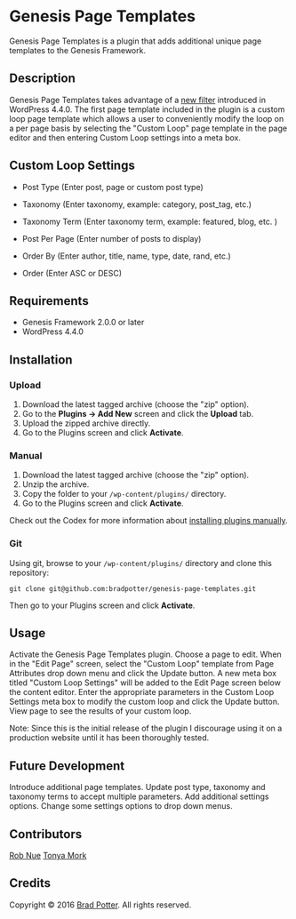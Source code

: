 # Genesis Page Templates

Genesis Page Templates is a plugin that adds additional unique page templates to the Genesis Framework.

## Description

Genesis Page Templates takes advantage of a [new filter](https://core.trac.wordpress.org/changeset/34995/) introduced in WordPress 4.4.0. The first page template included in the plugin is a custom loop page template which allows a user to conveniently modify the loop on a per page basis by selecting the "Custom Loop" page template in the page editor and then entering Custom Loop settings into a meta box.


## Custom Loop Settings

* Post Type (Enter post, page or custom post type) 

* Taxonomy (Enter taxonomy, example: category, post_tag, etc.)

* Taxonomy Term (Enter taxonomy term, example: featured, blog, etc. )

* Post Per Page (Enter number of posts to display)

* Order By (Enter author, title, name, type, date, rand, etc.)

* Order (Enter ASC or DESC)


## Requirements

* Genesis Framework 2.0.0 or later
* WordPress 4.4.0

## Installation

### Upload

1. Download the latest tagged archive (choose the "zip" option).
2. Go to the __Plugins -> Add New__ screen and click the __Upload__ tab.
3. Upload the zipped archive directly.
4. Go to the Plugins screen and click __Activate__.

### Manual

1. Download the latest tagged archive (choose the "zip" option).
2. Unzip the archive.
3. Copy the folder to your `/wp-content/plugins/` directory.
4. Go to the Plugins screen and click __Activate__.

Check out the Codex for more information about [installing plugins manually](http://codex.wordpress.org/Managing_Plugins#Manual_Plugin_Installation).

### Git

Using git, browse to your `/wp-content/plugins/` directory and clone this repository:

`git clone git@github.com:bradpotter/genesis-page-templates.git`

Then go to your Plugins screen and click __Activate__.

## Usage

Activate the Genesis Page Templates plugin. Choose a page to edit. When in the "Edit Page" screen, select the "Custom Loop" template from Page Attributes drop down menu and click the Update button. A new meta box titled "Custom Loop Settings" will be added to the Edit Page screen below the content editor.  Enter the appropriate parameters in the Custom Loop Settings meta box to modify the custom loop and click the Update button. View page to see the results of your custom loop.

Note: Since this is the initial release of the plugin I discourage using it on a production website until it has been thoroughly tested.

## Future Development

Introduce additional page templates. Update post type, taxonomy and taxonomy terms to accept multiple parameters. Add additional settings options. Change some settings options to drop down menus.

## Contributors
[Rob Nue](https://twitter.com/rob_neu)
[Tonya Mork](https://twitter.com/hellofromTonya)

## Credits

Copyright © 2016 [Brad Potter](http://bradpotter.com). All rights reserved.
